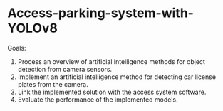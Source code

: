 # Access-parking-system-with-YOLOv8
Goals:

1. Process an overview of artificial intelligence methods for object detection from camera sensors.
2. Implement an artificial intelligence method for detecting car license plates from the camera.
3. Link the implemented solution with the access system software.
4. Evaluate the performance of the implemented models.
